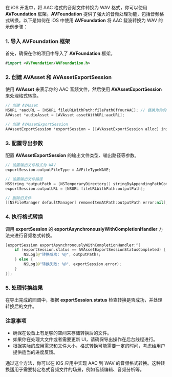 在 iOS 开发中，将 AAC 格式的音频文件转换为 WAV 格式，你可以使用 **AVFoundation** 框架。**AVFoundation** 提供了强大的音频处理功能，包括音频格式转换。以下是如何在 iOS 中使用 **AVFoundation** 将 AAC 载波转换为 WAV 的示例步骤：
### 1. 导入 AVFoundation 框架
首先，确保在你的项目中导入了 **AVFoundation** 框架。
```swift
#import <AVFoundation/AVFoundation.h>
```
### 2. 创建 AVAsset 和 AVAssetExportSession
使用 **AVAsset** 来表示你的 AAC 音频文件，然后使用 **AVAssetExportSession** 来处理格式转换。
```swift
// 创建 AVAsset
NSURL *aacURL = [NSURL fileURLWithPath:filePathOfYourAAC]; // 替换为你的 AAC 文件路径
AVAsset *audioAsset = [AVAsset assetWithURL:aacURL];

// 创建 AVAssetExportSession
AVAssetExportSession *exportSession = [[AVAssetExportSession alloc] initWithAsset:audioAsset presetName:AVAssetExportPresetPassthrough];
```
### 3. 配置导出参数
配置 **AVAssetExportSession** 的输出文件类型、输出路径等参数。
```swift
// 设置输出文件格式为 WAV
exportSession.outputFileType = AVFileTypeWAVE;

// 设置输出文件路径
NSString *outputPath = [NSTemporaryDirectory() stringByAppendingPathComponent:@"output.wav"];
exportSession.outputURL = [NSURL fileURLWithPath:outputPath];

// 删除旧文件
[[NSFileManager defaultManager] removeItemAtPath:outputPath error:nil];
```
### 4. 执行格式转换
调用 **exportSession** 的 **exportAsynchronouslyWithCompletionHandler** 方法来进行音频格式转换。
```swift
[exportSession exportAsynchronouslyWithCompletionHandler:^{
    if (exportSession.status == AVAssetExportSessionStatusCompleted) {
        NSLog(@"转换成功: %@", outputPath);
    } else {
        NSLog(@"转换失败: %@", exportSession.error);
    }
}];
```
### 5. 处理转换结果
在导出完成的回调中，根据 **exportSession.status** 检查转换是否成功，并处理转换后的文件。
### 注意事项

- 确保在设备上有足够的空间来存储转换后的文件。
- 如果你在处理大文件或者需要更新 UI，请确保导出操作在后台线程进行。
- 根据实际的应用需求和文件大小，格式转换可能需要一定的时间，考虑给用户提供适当的进度反馈。

通过这个方法，你可以在 iOS 应用中实现 AAC 到 WAV 的音频格式转换。这种转换适用于需要特定格式音频文件的场景，例如音频编辑、音频分析等。
